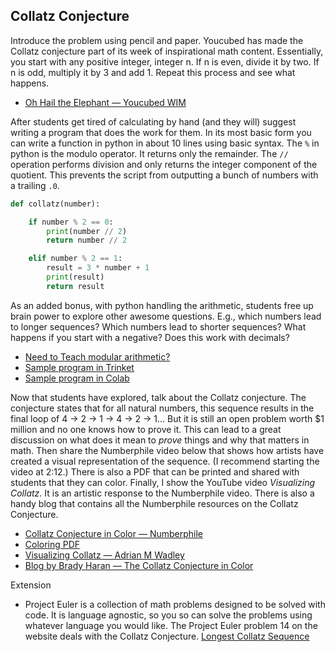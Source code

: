 ## Collatz Conjecture

Introduce the problem using pencil and paper. Youcubed has made the Collatz conjecture part of its week of inspirational math content. Essentially, you start with any positive integer, integer n. If n is even, divide it by two. If n is odd, multiply it by 3 and add 1. Repeat this process and see what happens. 
   
   - [Oh Hail the Elephant — Youcubed WIM](https://www.youcubed.org/wp-content/uploads/2019/08/WIM-Oh-Hail-the-Elephant-Grades-6-8.pdf)

After students get tired of calculating by hand (and they will) suggest writing a program that does the work for them. In its most basic form you can write a function in python in about 10 lines using basic syntax. The `%` in python is the modulo operator. It returns only the remainder. The `//` operation performs division and only returns the integer component of the quotient. This prevents the script from outputting a bunch of numbers with a trailing `.0`. 

```python
def collatz(number):

    if number % 2 == 0:
        print(number // 2)
        return number // 2

    elif number % 2 == 1:
        result = 3 * number + 1
        print(result)
        return result
```

As an added bonus, with python handling the arithmetic, students free up brain power to explore other awesome questions. E.g., which numbers lead to longer sequences? Which numbers lead to shorter sequences? What happens if you start with a negative? Does this work with decimals?

   - [Need to Teach modular arithmetic?](https://youtu.be/5OjZWSdxlU0)
   - [Sample program in Trinket](https://trinket.io/python/37fae0a0f9)
   - [Sample program in Colab](collatz_sequence.ipynb)
 

Now that students have explored, talk about the Collatz conjecture. The conjecture states that for all natural numbers, this sequence results in the final loop of 4 -> 2 -> 1 -> 4 -> 2 -> 1... But it is still an open problem worth $1 million and no one knows how to prove it. This can lead to a great discussion on what does it mean to *prove* things and why that matters in math. Then share the Numberphile video below that shows how artists have created a visual representation of the sequence. (I recommend starting the video at 2:12.) There is also a PDF that can be printed and shared with students that they can color. Finally, I show the YouTube video *Visualizing Collatz*. It is an artistic response to the Numberphile video. There is also a handy blog that contains all the Numberphile resources on the Collatz Conjecture. 

   - [Collatz Conjecture in Color — Numberphile](https://www.youtube.com/watch?v=LqKpkdRRLZw)
   - [Coloring PDF](https://static1.squarespace.com/static/548b5b70e4b0b57ba182907d/t/58da8df81b10e35ee212221a/1490718217324/seaweed_file.jpg)
   - [Visualizing Collatz — Adrian M Wadley](https://www.youtube.com/channel/UC_Izu8EyqRjJBdWM9wLhWlg)
   - [Blog by Brady Haran — The Collatz Conjecture in Color](https://www.bradyharanblog.com/blog/the-collatz-conjecture-in-colour)

Extension
   - Project Euler is a collection of math problems designed to be solved with code. It is language agnostic, so you so can solve the problems using whatever language you would like. The Project Euler problem 14 on the website deals with the Collatz Conjecture. [Longest Collatz Sequence](https://projecteuler.net/problem=14)


